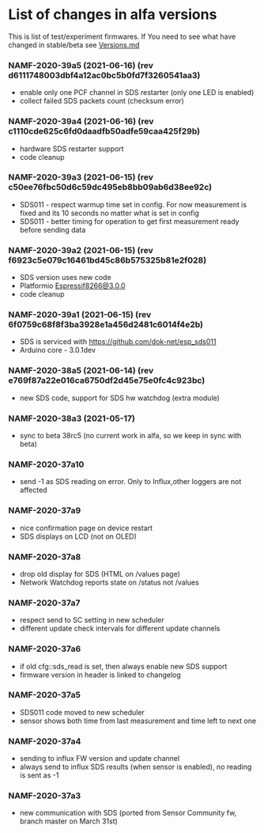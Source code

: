 # List of changes in alfa versions

This is list of test/experiment firmwares. If You need to see what have changed in stable/beta see [Versions.md](Versions.md)

### NAMF-2020-39a5 (2021-06-16) (rev d6111748003dbf4a12ac0bc5b0fd7f3260541aa3)
* enable only one PCF channel in SDS restarter (only one LED is enabled)
* collect failed SDS packets count (checksum error)

### NAMF-2020-39a4 (2021-06-16) (rev c1110cde625c6fd0daadfb50adfe59caa425f29b)
* hardware SDS restarter support
* code cleanup

### NAMF-2020-39a3 (2021-06-15) (rev c50ee76fbc50d6c59dc495eb8bb09ab6d38ee92c)
* SDS011 - respect warmup time set in config. For now measurement is fixed and its 10 seconds
no matter what is set in config
* SDS011 - better timing for operation to get first measurement ready before sending data 

### NAMF-2020-39a2 (2021-06-15) (rev f6923c5e079c16461bd45c86b575325b81e2f028)
* SDS version uses new code
* Platformio Espressif8266@3.0.0
* code cleanup

### NAMF-2020-39a1 (2021-06-15) (rev 6f0759c68f8f3ba3928e1a456d2481c6014f4e2b)

* SDS is serviced with https://github.com/dok-net/esp_sds011 
* Arduino core - 3.0.1dev

### NAMF-2020-38a5 (2021-06-14) (rev e769f87a22e016ca6750df2d45e75e0fc4c923bc)
* new SDS code, support for SDS hw watchdog (extra module) 

### NAMF-2020-38a3 (2021-05-17)

* sync to beta 38rc5 (no current work in alfa, so we keep in sync with beta)

### NAMF-2020-37a10

* send -1 as SDS reading on error. Only to Influx,other loggers are not affected

### NAMF-2020-37a9

* nice confirmation page on device restart
* SDS displays on LCD (not on OLED)

### NAMF-2020-37a8

* drop old display for SDS (HTML on /values page)
* Network Watchdog reports state on /status not /values

### NAMF-2020-37a7

* respect send to SC setting in new scheduler
* different update check intervals for different update channels


### NAMF-2020-37a6

* if old cfg::sds_read is set, then always enable new SDS support
* firmware version in header is linked to changelog 

### NAMF-2020-37a5

* SDS011 code moved to new scheduler
* sensor shows both time from last measurement and time left to next one

### NAMF-2020-37a4 
* sending to influx FW version and update channel
* always send to influx SDS results (when sensor is enabled), no reading is sent as -1

### NAMF-2020-37a3

* new communication with SDS (ported from Sensor Community fw, branch master on March 31st)
